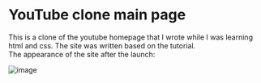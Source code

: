 # YouTube clone main page
This is a clone of the youtube homepage that I wrote while I was learning html and css. The site was written based on the tutorial.<br>
The appearance of the site after the launch:

![image](https://user-images.githubusercontent.com/92918917/202263822-6ae0e12a-c525-4bf6-a335-ff72e4f68915.png)
